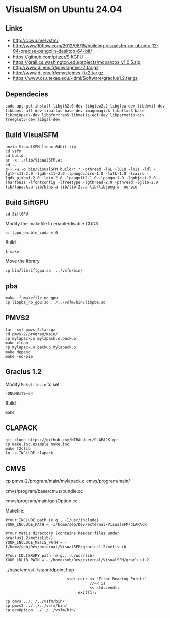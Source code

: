 # VisualSM on Ubuntu 24.04
## Links
- http://ccwu.me/vsfm/
- http://www.10flow.com/2012/08/15/building-visualsfm-on-ubuntu-12-04-precise-pangolin-desktop-64-bit/
- https://github.com/pitzer/SiftGPU
- https://grail.cs.washington.edu/projects/mcba/pba_v1.0.5.zip
- http://www.di.ens.fr/pmvs/pmvs-2.tar.gz
- http://www.di.ens.fr/cmvs/cmvs-fix2.tar.gz
- https://www.cs.utexas.edu/~dml/Software/graclus1.2.tar.gz

## Dependecies
``` 
sudo apt-get install libgtk2.0-dev libglew2.2 libglew-dev libdevil-dev libboost-all-dev libatlas-base-dev imagemagick libatlas3-base libcminpack-dev libgfortran5 libmetis-edf-dev libparmetis-dev freeglut3-dev libgsl-dev
```

## Build VisualSFM

```
unzip VisualSFM_linux_64bit.zip 
cd vsfm
cd build
ar -x ../lib/VisualSFM.a;
cd ..
g++ -w -o bin/VisualSFM build/*.* -pthread -lGL -lGLU -lX11 -ldl -lgtk-x11-2.0 -lgdk-x11-2.0 -lpangocairo-1.0 -latk-1.0 -lcairo -lgdk_pixbuf-2.0 -lgio-2.0 -lpangoft2-1.0 -lpango-1.0 -lgobject-2.0 -lharfbuzz -lfontconfig -lfreetype -lgthread-2.0 -pthread -lglib-2.0  lib/lapack.a lib/blas.a lib/libf2c.a lib/libjpeg.a -no-pie
```

## Build SiftGPU

```
cd SiftGPU
```
Modify the makefile to enable/disable CUDA
```
siftgpu_enable_cuda = 0
```
Build
```
$ make
```

Move the library
```
cp bin/libsiftgpu.so  ../vsfm/bin/
```

## pba
```
make -f makefile_no_gpu
cp libpba_no_gpu.so ../../vsfm/bin/libpba.so
```

## PMVS2
```
tar -xvf pmvs-2.tar.gz
cd pmvs-2/program/main/
cp mylapack.o mylapack.o.backup
make clean
cp mylapack.o.backup mylapack.o
make depend
make -no-pie
```

## Graclus 1.2
Modify `Makefile.in` to set 
```
-DNUMBITS=64
```
Build
```
make
```

## CLAPACK
```
git clone https://github.com/NIRALUser/CLAPACK.git
cp make.inc.example make.inc
make f2clib
ln -s INCLUDE clapack
```

## CMVS


cp pmvs-2/program/main/mylapack.o cmvs/program/main/

cmvs/program/base/cmvs/bundle.cc

cmvs/program/main/genOption.cc

Makefile:

```
#Your INCLUDE path (e.g., -I/usr/include)
YOUR_INCLUDE_PATH = -I/home/seb/Dev/external/VisualSFM/CLAPACK

#Your metis directory (contains header files under graclus1.2/metisLib/)
YOUR_INCLUDE_METIS_PATH = -I/home/seb/Dev/external/VisualSFM/graclus1.2/metisLib

#Your LDLIBRARY path (e.g., -L/usr/lib)
YOUR_LDLIB_PATH = -L/home/seb/Dev/external/VisualSFM/graclus1.2
```

../base/cmvs/../stann/dpoint.hpp
```
                           std::cerr << "Error Reading Point:" 
                                     //<< is
                                     << std::endl;
                                exit(1);

```

```
cp cmvs ../../../vsfm/bin/
cp pmvs2 ../../../vsfm/bin/
cp genOption ../../../vsfm/bin/
```


